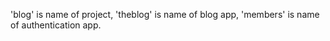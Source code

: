 'blog' is name of project, 
'theblog' is name of blog app, 
'members' is name of authentication app.